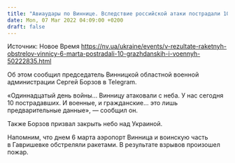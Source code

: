 ```yaml
---
title: "Авиаудары по Виннице. Вследствие российской атаки пострадали 10 гражданских и военных"
date: Mon, 07 Mar 2022 04:09:00 +0200
draft: false
---
```

Источник: Новое Время https://nv.ua/ukraine/events/v-rezultate-raketnyh-obstrelov-vinnicy-6-marta-postradali-10-grazhdanskih-i-voennyh-50222835.html


 Об этом сообщил председатель Винницкой областной военной администрации Сергей Борзов в Telegram.

«Одиннадцатый день войны… Винницу атаковали с неба. У нас сегодня 10 пострадавших. И военные, и гражданские… это лишь предварительные данные», — сообщил он.

Также Борзов призвал закрыть небо над Украиной.

Напомним, что днем 6 марта аэропорт Винница и воинскую часть в Гавришевке обстреляли ракетами. В результате взрывов произошел пожар.
